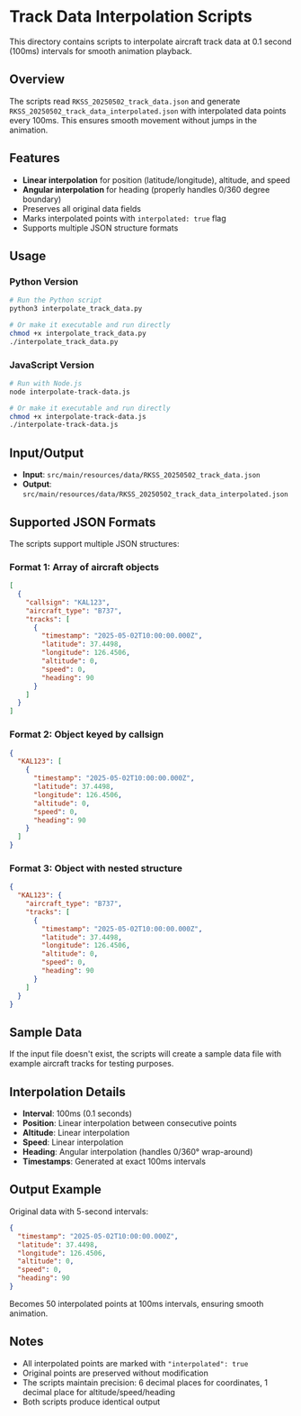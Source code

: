 # Track Data Interpolation Scripts

This directory contains scripts to interpolate aircraft track data at 0.1 second (100ms) intervals for smooth animation playback.

## Overview

The scripts read `RKSS_20250502_track_data.json` and generate `RKSS_20250502_track_data_interpolated.json` with interpolated data points every 100ms. This ensures smooth movement without jumps in the animation.

## Features

- **Linear interpolation** for position (latitude/longitude), altitude, and speed
- **Angular interpolation** for heading (properly handles 0/360 degree boundary)
- Preserves all original data fields
- Marks interpolated points with `interpolated: true` flag
- Supports multiple JSON structure formats

## Usage

### Python Version

```bash
# Run the Python script
python3 interpolate_track_data.py

# Or make it executable and run directly
chmod +x interpolate_track_data.py
./interpolate_track_data.py
```

### JavaScript Version

```bash
# Run with Node.js
node interpolate-track-data.js

# Or make it executable and run directly
chmod +x interpolate-track-data.js
./interpolate-track-data.js
```

## Input/Output

- **Input**: `src/main/resources/data/RKSS_20250502_track_data.json`
- **Output**: `src/main/resources/data/RKSS_20250502_track_data_interpolated.json`

## Supported JSON Formats

The scripts support multiple JSON structures:

### Format 1: Array of aircraft objects
```json
[
  {
    "callsign": "KAL123",
    "aircraft_type": "B737",
    "tracks": [
      {
        "timestamp": "2025-05-02T10:00:00.000Z",
        "latitude": 37.4498,
        "longitude": 126.4506,
        "altitude": 0,
        "speed": 0,
        "heading": 90
      }
    ]
  }
]
```

### Format 2: Object keyed by callsign
```json
{
  "KAL123": [
    {
      "timestamp": "2025-05-02T10:00:00.000Z",
      "latitude": 37.4498,
      "longitude": 126.4506,
      "altitude": 0,
      "speed": 0,
      "heading": 90
    }
  ]
}
```

### Format 3: Object with nested structure
```json
{
  "KAL123": {
    "aircraft_type": "B737",
    "tracks": [
      {
        "timestamp": "2025-05-02T10:00:00.000Z",
        "latitude": 37.4498,
        "longitude": 126.4506,
        "altitude": 0,
        "speed": 0,
        "heading": 90
      }
    ]
  }
}
```

## Sample Data

If the input file doesn't exist, the scripts will create a sample data file with example aircraft tracks for testing purposes.

## Interpolation Details

- **Interval**: 100ms (0.1 seconds)
- **Position**: Linear interpolation between consecutive points
- **Altitude**: Linear interpolation
- **Speed**: Linear interpolation
- **Heading**: Angular interpolation (handles 0/360° wrap-around)
- **Timestamps**: Generated at exact 100ms intervals

## Output Example

Original data with 5-second intervals:
```json
{
  "timestamp": "2025-05-02T10:00:00.000Z",
  "latitude": 37.4498,
  "longitude": 126.4506,
  "altitude": 0,
  "speed": 0,
  "heading": 90
}
```

Becomes 50 interpolated points at 100ms intervals, ensuring smooth animation.

## Notes

- All interpolated points are marked with `"interpolated": true`
- Original points are preserved without modification
- The scripts maintain precision: 6 decimal places for coordinates, 1 decimal place for altitude/speed/heading
- Both scripts produce identical output